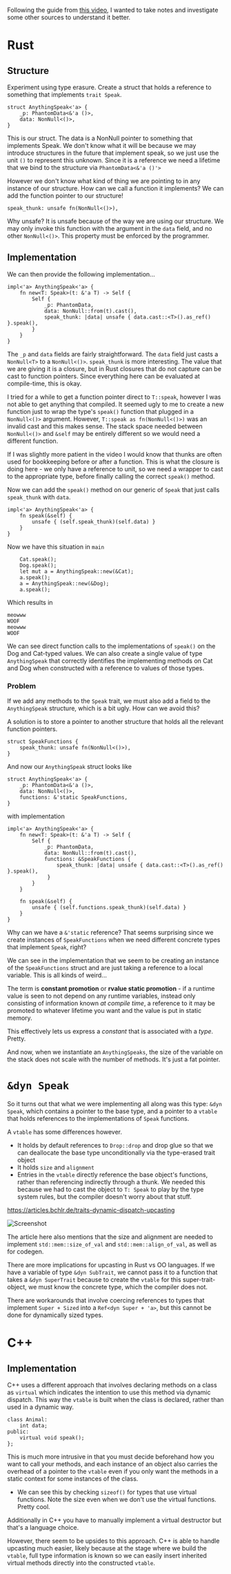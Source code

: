 Following the guide from [this video](https://www.youtube.com/watch?v=wU8hQvU8aKM&ab_channel=LoganSmith), I wanted to take notes and investigate some other sources to understand it better.
# Rust
## Structure
Experiment using type erasure. Create a struct that holds a reference to something that implements `trait Speak`.

```
struct AnythingSpeak<'a> {
    _p: PhantomData<&'a ()>,
    data: NonNull<()>,
}
```

This is our struct. The data is a NonNull pointer to something that implements Speak. We don't know what it will be because we may introduce structures in the future that implement speak, so we just use the unit `()` to represent this unknown. Since it is a reference we need a lifetime that we bind to the structure via `PhantomData<&'a ()'>` 

However we don't know what kind of thing we are pointing to in any instance of our structure. How can we call a function it implements? We can add the function pointer to our structure!

`speak_thunk: unsafe fn(NonNull<()>),`

Why unsafe? It is unsafe because of the way we are using our structure. We may only invoke this function with the argument in the `data` field, and no other `NonNull<()>`. This property must be enforced by the programmer. 

## Implementation
We can then provide the following implementation...
```
impl<'a> AnythingSpeak<'a> {
    fn new<T: Speak>(t: &'a T) -> Self {
        Self {
            _p: PhantomData,
            data: NonNull::from(t).cast(),
            speak_thunk: |data| unsafe { data.cast::<T>().as_ref() }.speak(),
        }
    }
}
```
The `_p` and `data` fields are fairly straightforward. The `data` field just casts a `NonNull<T>` to a `NonNull<()>`. 
`speak_thunk` is more interesting. The value that we are giving it is a closure, but in Rust closures that do not capture can be cast to function pointers. Since everything here can be evaluated at compile-time, this is okay. 

I tried for a while to get a function pointer direct to `T::speak`, however I was not able to get anything that compiled. It seemed ugly to me to create a new function just to wrap the type's `speak()` function that plugged in a `NonNull<()>` argument. However, `T::speak as fn(NonNull<()>)` was an invalid cast and this makes sense. The stack space needed between `NonNull<()>` and `&self` may be entirely different so we would need a different function.

If I was slightly more patient in the video I would know that thunks are often used for bookkeeping before or after a function. This is what the closure is doing here - we only have a reference to unit, so we need a wrapper to cast to the appropriate type, before finally calling the correct `speak()` method. 

Now we can add the `speak()` method on our generic of `Speak` that just calls `speak_thunk` with `data`. 

```
impl<'a> AnythingSpeak<'a> {
    fn speak(&self) {
        unsafe { (self.speak_thunk)(self.data) }
    }
}
```

Now we have this situation in `main`
```
    Cat.speak();
    Dog.speak();
    let mut a = AnythingSpeak::new(&Cat);
    a.speak();
    a = AnythingSpeak::new(&Dog);
    a.speak();
```
Which results in 
```
meowww
WOOF
meowww
WOOF
```
We can see direct function calls to the implementations of `speak()` on the Dog and Cat-typed values. We can also create a single value of type `AnythingSpeak` that correctly identifies the implementing methods on Cat and Dog when constructed with a reference to values of those types. 

### Problem 
If we add any methods to the `Speak` trait, we must also add a field to the `AnythingSpeak` structure, which is a bit ugly. How can we avoid this?

A solution is to store a pointer to another structure that holds all the relevant function pointers. 
```
struct SpeakFunctions {
    speak_thunk: unsafe fn(NonNull<()>),
}
```
And now our `AnythingSpeak` struct looks like
```
struct AnythingSpeak<'a> {
    _p: PhantomData<&'a ()>,
    data: NonNull<()>,
    functions: &'static SpeakFunctions,
}
```
with implementation
```
impl<'a> AnythingSpeak<'a> {
    fn new<T: Speak>(t: &'a T) -> Self {
        Self {
            _p: PhantomData,
            data: NonNull::from(t).cast(),
            functions: &SpeakFunctions { 
                speak_thunk: |data| unsafe { data.cast::<T>().as_ref() }.speak(),
             }
        }
    }

    fn speak(&self) {
        unsafe { (self.functions.speak_thunk)(self.data) }
    }
}
```
Why can we have a `&'static` reference? That seems surprising since we create instances of `SpeakFunctions` when we need different concrete types that implement `Speak`, right? 

We can see in the implementation that we seem to be creating an instance of the `SpeakFunctions` struct and are just taking a reference to a local variable. This is all kinds of weird...

The term is **constant promotion** or **rvalue static promotion** - if a runtime value is seen to not depend on any runtime variables, instead only consisting of information known *at compile time*, a reference to it may be promoted to whatever lifetime you want and the value is put in static memory. 

This effectively lets us express a *constant* that is associated with a *type*. Pretty.

And now, when we instantiate an `AnythingSpeaks`, the size of the variable on the stack does not scale with the number of methods. It's just a fat pointer. 

# `&dyn Speak`
So it turns out that what we were implementing all along was this type: `&dyn Speak`, which contains a pointer to the base type, and a pointer to a `vtable` that holds references to the implementations of `Speak` functions. 

A `vtable` has some differences however. 
- It holds by default references to `Drop::drop` and drop glue so that we can deallocate the base type unconditionally via the type-erased trait object
- It holds `size` and `alignment`
- Entries in the `vtable` directly reference the base object's functions, rather than referencing indirectly through a thunk. We needed this because we had to cast the object to `T: Speak` to play by the type system rules, but the compiler doesn't worry about that stuff. 

https://articles.bchlr.de/traits-dynamic-dispatch-upcasting

![Screenshot](/images/screenshot.png)

The article here also mentions that the size and alignment are needed to implement `std::mem::size_of_val` and `std::mem::align_of_val`, as well as for codegen. 

There are more implications for upcasting in Rust vs OO languages. If we have a variable of type `&dyn SubTrait`, we cannot pass it to a function that takes a `&dyn SuperTrait` because to create the `vtable` for this super-trait-object, we must know the concrete type, which the compiler does not. 

There are workarounds that involve coercing references to types that implement `Super + Sized` into a `Ref<dyn Super + 'a>`, but this cannot be done for dynamically sized types. 

# C++
## Implementation
C++ uses a different approach that involves declaring methods on a class as `virtual` which indicates the intention to use this method via dynamic dispatch. This way the `vtable` is built when the class is declared, rather than used in a dynamic way. 
```
class Animal:
    int data;
public:
    virtual void speak();
};
```
This is much more intrusive in that you must decide beforehand how you want to call your methods, and each instance of an object also carries the overhead of a pointer to the `vtable` even if you only want the methods in a static context for some instances of the class. 
- We can see this by checking `sizeof()` for types that use virtual functions. Note the size even when we don't use the virtual functions. Pretty cool. 

Additionally in C++ you have to manually implement a virtual destructor but that's a language choice. 

However, there seem to be upsides to this approach. C++ is able to handle upcasting much easier, likely because at the stage where we build the `vtable`, full type information is known so we can easily insert inherited virtual methods directly into the constructed `vtable`.

